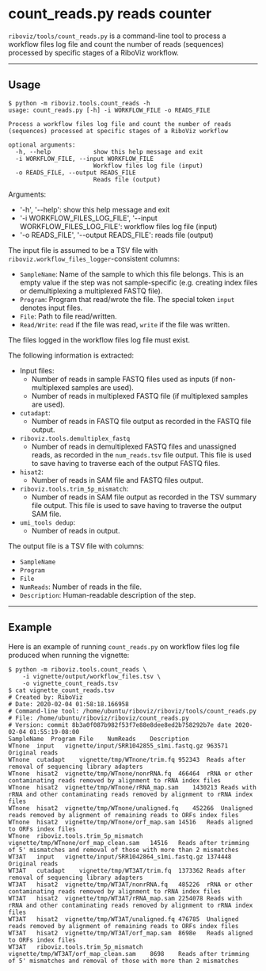 # count_reads.py reads counter

`riboviz/tools/count_reads.py` is a command-line tool to process a workflow files log file and count the number of reads (sequences) processed by specific stages of a RiboViz workflow.

---

## Usage

```
$ python -m riboviz.tools.count_reads -h
usage: count_reads.py [-h] -i WORKFLOW_FILE -o READS_FILE

Process a workflow files log file and count the number of reads
(sequences) processed at specific stages of a RiboViz workflow

optional arguments:
  -h, --help            show this help message and exit
  -i WORKFLOW_FILE, --input WORKFLOW_FILE
                        Workflow files log file (input)
  -o READS_FILE, --output READS_FILE
                        Reads file (output)
```

Arguments:

* '-h', '--help': show this help message and exit
* '-i WORKFLOW_FILES_LOG_FILE', '--input WORKFLOW_FILES_LOG_FILE':
  workflow files log file (input)
* '-o READS_FILE', '--output READS_FILE': reads file (output)

The input file is assumed to be a TSV file with
`riboviz.workflow_files_logger`-consistent columns:

* `SampleName`: Name of the sample to which this file belongs. This is
  an empty value if the step was not sample-specific (e.g. creating
  index files or demultiplexing a multiplexed FASTQ file).
* `Program`: Program that read/wrote the file. The special token
  `input` denotes input files.
* `File`: Path to file read/written.
* `Read/Write`: `read` if the file was read, `write` if the file was
  written.

The files logged in the workflow files log file must exist.

The following information is extracted:

* Input files:
  - Number of reads in sample FASTQ files used as inputs (if
    non-multiplexed samples are used).
  - Number of reads in multiplexed FASTQ file (if multiplexed
    samples are used).
* `cutadapt`:
  - Number of reads in FASTQ file output as recorded in the FASTQ
    file output.
* `riboviz.tools.demultiplex_fastq`
  - Number of reads in demultiplexed FASTQ files and unassigned reads,
    as recorded in the `num_reads.tsv` file output. This file is used
    to save having to traverse each of the output FASTQ files.
* `hisat2`:
  - Number of reads in SAM file and FASTQ files output.
* `riboviz.tools.trim_5p_mismatch`:
  - Number of reads in SAM file output as recorded in the TSV summary
    file output. This file is used to save having to traverse the
    output SAM file.
* `umi_tools dedup`:
  - Number of reads in output.

The output file is a TSV file with columns:

* `SampleName`
* `Program`
* `File`
* `NumReads`: Number of reads in the file.
* `Description`: Human-readable description of the step.

---

## Example

Here is an example of running `count_reads.py` on workflow files log file produced when running the vignette:

```console
$ python -m riboviz.tools.count_reads \
    -i vignette/output/workflow_files.tsv \
    -o vignette_count_reads.tsv
$ cat vignette_count_reads.tsv
# Created by: RiboViz
# Date: 2020-02-04 01:58:18.166958
# Command-line tool: /home/ubuntu/riboviz/riboviz/tools/count_reads.py
# File: /home/ubuntu/riboviz/riboviz/count_reads.py
# Version: commit 8b3a0f087b982f53f7e88e8dee8ed2b758292b7e date 2020-02-04 01:55:19-08:00
SampleName	Program	File	NumReads	Description
WTnone	input	vignette/input/SRR1042855_s1mi.fastq.gz	963571	Original reads
WTnone	cutadapt	vignette/tmp/WTnone/trim.fq	952343	Reads after removal of sequencing library adapters
WTnone	hisat2	vignette/tmp/WTnone/nonrRNA.fq	466464	rRNA or other contaminating reads removed by alignment to rRNA index files
WTnone	hisat2	vignette/tmp/WTnone/rRNA_map.sam	1430213	Reads with rRNA and other contaminating reads removed by alignment to rRNA index files
WTnone	hisat2	vignette/tmp/WTnone/unaligned.fq	452266	Unaligned reads removed by alignment of remaining reads to ORFs index files
WTnone	hisat2	vignette/tmp/WTnone/orf_map.sam	14516	Reads aligned to ORFs index files
WTnone	riboviz.tools.trim_5p_mismatch	vignette/tmp/WTnone/orf_map_clean.sam	14516	Reads after trimming of 5' mismatches and removal of those with more than 2 mismatches
WT3AT	input	vignette/input/SRR1042864_s1mi.fastq.gz	1374448	Original reads
WT3AT	cutadapt	vignette/tmp/WT3AT/trim.fq	1373362	Reads after removal of sequencing library adapters
WT3AT	hisat2	vignette/tmp/WT3AT/nonrRNA.fq	485226	rRNA or other contaminating reads removed by alignment to rRNA index files
WT3AT	hisat2	vignette/tmp/WT3AT/rRNA_map.sam	2254078	Reads with rRNA and other contaminating reads removed by alignment to rRNA index files
WT3AT	hisat2	vignette/tmp/WT3AT/unaligned.fq	476785	Unaligned reads removed by alignment of remaining reads to ORFs index files
WT3AT	hisat2	vignette/tmp/WT3AT/orf_map.sam	8698e	Reads aligned to ORFs index files
WT3AT	riboviz.tools.trim_5p_mismatch	vignette/tmp/WT3AT/orf_map_clean.sam	8698	Reads after trimming of 5' mismatches and removal of those with more than 2 mismatches
```
